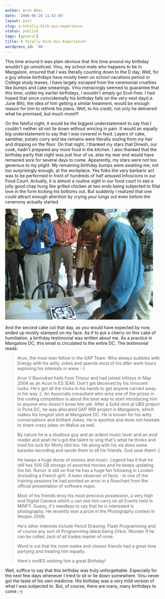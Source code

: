 ```yaml
---
author: Arun Bhai
date: '2006-06-20 11:42:45'
layout: post
slug: a-totally-kick-ass-experience
status: publish
tags: [general]
title: A Totally Kick Ass Experience!
wordpress_id: '86'
---
```


This time around it was plain obvious that this time around my birthday wouldn't go unnoticed. Vinu, my school mate who happens to be in Mangalore, ensured that I was literally counting down to the D day. Well, for a guy whose birthdays have mostly been on school vacations period or College study leaves, I have largely escaped from the ceremonial cruelties like bumps and cake smearings. Vinu menacingly seemed to guarantee that this time, unlike my earlier birthdays, I wouldn't simply go Scot-free. I had hoped that since coincidentally his birthday falls on the very next day(i.e. June 8th), the idea of him getting a similar treatment, would be enough reason for him to rethink his plans. Well, to his credit, not only he delivered what he promised, but much more!!!

On the fateful night, it would be the biggest understatement to say that I couldn't neither sit not lie down without wincing in pain. It would an equally big understatement to say that I was covered in food. Layers of cake, sambhar, potato curry and tea remains were literally oozing from my hair and dripping on the floor. On that night, I thanked my stars that Dinesh, our cook, hadn't prepared any more food in the kitchen. I also thanked that the birthday party that night was just four of us, else my rear end would have remained sore for several days to come. Apparently, my stars were not too generous to my plight. My remaining birthday bumps were awaiting me, not too surprisingly enough, at the workplace. Yes folks the very barbaric act was to be performed in front of hundreds of half amused Infoscions in our Food Court. Actually, it is almost a routine sight in our food court to see a jolly good chap hung like grilled chicken at two ends being subjected to filial love in the form kicking his bottoms out. But suddenly I realized that one could attract enough attention by crying your lungs out even before the ceremony actually started.

<img class="centered" alt="Birthday at Office (2006)" title="Birthday at Office (2006)" src="/blog/img/bday_at_office.jpg" />

And the second cake cut that day, as you would have expected by now, ended up mostly stamped on my face. As if to put a cherry on this cake of humiliation, a birthday testimonial was written about me. As a practice in Mangalore DC, this email is circulated to the entire DC. The testimonial reads:

> Arun,  the most lean fellow in the GAP Team. Who always bubbles with Energy with his witty Jokes and spends most of his after work hours exploring his interests in www :-).
>
> Arun V Ravindran hails from Trissur and had joined Infosys in May 2004 as an Acon in ES (EAI). Don't get deceived by his innocent looks. He's got all the tricks in his hands to get anyone carried away in his way :). An Associate consultant who wins one of the prizes in the coding competition is about the best way to start introducing him to anyone who doesn't know him yet. After a Solid stint at UBS project in Pune DC, he was allocated GAP WBI project in Mangalore, which makes his longest stint at Mangalore DC. He is known for his witty conversations and brilliant Jokes. He is sportive and does not hesitate to share crazy jokes on Mallus as well.
>
> By nature he is a studious guy and an ardent music lover and an avid reader and yeah he's got the talent to sing that's what he thinks and tried his luck for Minfy Idol too. He along with his sis does some karaoke recording and sends them to all his friends. God save them! :)
>
> He keeps a huge dump of movies and music. Legend has it that he still has 500 GB storage of assorted movies and he keeps updating the list. Rumor is still on that he has a huge fan following in London (including a French girl).  A keen observer of facts - in one of the training sessions he had pointed an error in a flowchart from the official presentation of software major.
>
> Most of his friends envy his most precious possession, a very high end Digital Camera which u can see him carry on all Events held in MINFY. Guess, it's needless to say that he is interested in photography. He recently won a prize in the Photography contest in Ittesbin 2006.
>
> He's other interests include Pencil Drawing, Flash Programming and of course any sort of Programming latest being Orkut. Wonder if he can be called Jack of all trades master of none.
>
> Word is out that his room mates and closest friends had a great time partying and treating him equally.
>
> Here's smilES wishing him a great Birthday!

Well, suffice to say that this birthday was truly unforgettable. Especially for the next few days whenever I tried to sit or lie down somewhere. Vinu never got the taste of his own medicine. His birthday was a very mild version of what I was subjected to. But, of course, there are many, many birthdays to come ;-)<!--6d3344d1e25b25bf7ab32190711a019f-->
